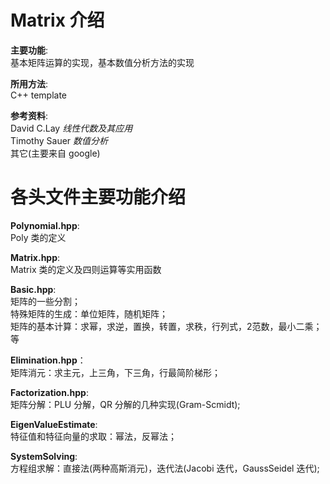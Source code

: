 # Matrix 介绍
**主要功能**: </br>
基本矩阵运算的实现，基本数值分析方法的实现

**所用方法**: </br>
C++ template

**参考资料**: </br>
David C.Lay *线性代数及其应用* </br>
Timothy Sauer *数值分析* </br>
其它(主要来自 google) 

# 各头文件主要功能介绍

**Polynomial.hpp**: </br>
Poly 类的定义

**Matrix.hpp**: </br>
Matrix 类的定义及四则运算等实用函数

**Basic.hpp**: </br>
矩阵的一些分割；</br>
特殊矩阵的生成：单位矩阵，随机矩阵； </br>
矩阵的基本计算：求幂，求逆，置换，转置，求秩，行列式，2范数，最小二乘； </br>
等

**Elimination.hpp**：</br>
矩阵消元：求主元，上三角，下三角，行最简阶梯形；

**Factorization.hpp**: </br>
矩阵分解：PLU 分解，QR 分解的几种实现(Gram-Scmidt);

**EigenValueEstimate**: </br>
特征值和特征向量的求取：幂法，反幂法；

**SystemSolving**: </br>
方程组求解：直接法(两种高斯消元)，迭代法(Jacobi 迭代，GaussSeidel 迭代);



